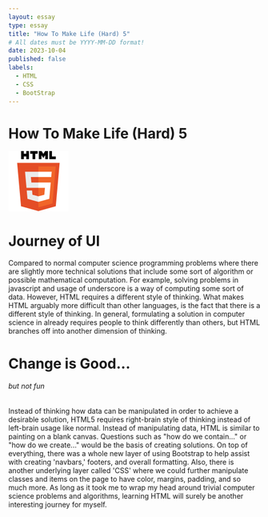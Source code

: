 ```yaml
---
layout: essay
type: essay
title: "How To Make Life (Hard) 5"
# All dates must be YYYY-MM-DD format!
date: 2023-10-04
published: false
labels:
  - HTML
  - CSS
  - BootStrap
---
```


# How To Make Life (Hard) 5

<img width="120" class="rounded float-start pe-4" src="../img/HTML5.png" alt="HTML Logo"/>

# Journey of UI

Compared to normal computer science programming problems where there are slightly more technical solutions that include some sort of algorithm or possible mathematical computation. For example, solving problems in javascript and usage of underscore is a way of computing some sort of data. However, HTML requires a different style of thinking. What makes HTML arguably more difficult than other languages, is the fact that there is a different style of thinking. In general, formulating a solution in computer science in already requires people to think differently than others, but HTML branches off into another dimension of thinking. 

# Change is Good... 
###### _but not fun_

Instead of thinking how data can be manipulated in order to achieve a desirable solution, HTML5 requires right-brain style of thinking instead of left-brain usage like normal. Instead of manipulating data, HTML is similar to painting on a blank canvas. Questions such as "how do we contain..." or "how do we create..." would be the basis of creating solutions. On top of everything, there was a whole new layer of using Bootstrap to help assist with creating 'navbars,' footers, and overall formatting. Also, there is another underlying layer called 'CSS' where we could further manipulate classes and items on the page to have color, margins, padding, and so much more. As long as it took me to wrap my head around trivial computer science problems and algorithms, learning HTML will surely be another interesting journey for myself.
